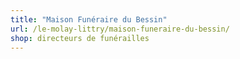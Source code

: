 ```yaml
---
title: "Maison Funéraire du Bessin"
url: /le-molay-littry/maison-funeraire-du-bessin/
shop: directeurs de funérailles
---
```

